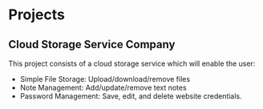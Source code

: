 # Projects
## Cloud Storage Service Company
This project consists of a cloud storage service which will enable the user:
- Simple File Storage: Upload/download/remove files
- Note Management: Add/update/remove text notes
- Password Management: Save, edit, and delete website credentials.
